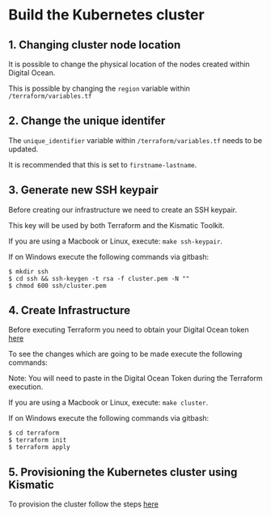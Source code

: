 # Build the Kubernetes cluster

## 1. Changing cluster node location

It is possible to change the physical location of the nodes created within Digital Ocean.

This is possible by changing the `region` variable within `/terraform/variables.tf`

## 2. Change the unique identifer

The `unique_identifier` variable within `/terraform/variables.tf` needs to be updated.

It is recommended that this is set to `firstname-lastname`.

## 3. Generate new SSH keypair

Before creating our infrastructure we need to create an SSH keypair.

This key will be used by both Terraform and the Kismatic Toolkit.

If you are using a Macbook or Linux, execute: `make ssh-keypair`.

If on Windows execute the following commands via gitbash:

```
$ mkdir ssh
$ cd ssh && ssh-keygen -t rsa -f cluster.pem -N ""
$ chmod 600 ssh/cluster.pem
```

## 4. Create Infrastructure

Before executing Terraform you need to obtain your Digital Ocean token [here](https://cloud.digitalocean.com/settings/api/tokens)

To see the changes which are going to be made execute the following commands:

Note: You will need to paste in the Digital Ocean Token during the Terraform execution.

If you are using a Macbook or Linux, execute: `make cluster`.

If on Windows execute the following commands via gitbash:

```
$ cd terraform
$ terraform init
$ terraform apply
```

## 5. Provisioning the Kubernetes cluster using Kismatic

To provision the cluster follow the steps [here](4-accessing-the-bootstrap-node.md)
